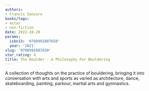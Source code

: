 ```yaml
---
authors:
- Francis Sanzaro
books/tags:
- 4star
- non-fiction
date: 2022-10-20
params:
  isbn13: '9780992887650'
  year: '2021'
slug: '9780992887650'
star_rating: 4
title: The Boulder - A Philosophy For Bouldering
---
```


A collection of thoughts on the practice of bouldering, bringing it into conversation with arts and sports as varied as architecture, dance, skateboarding, painting, parkour, martial arts and gymnastics.

<!--more-->